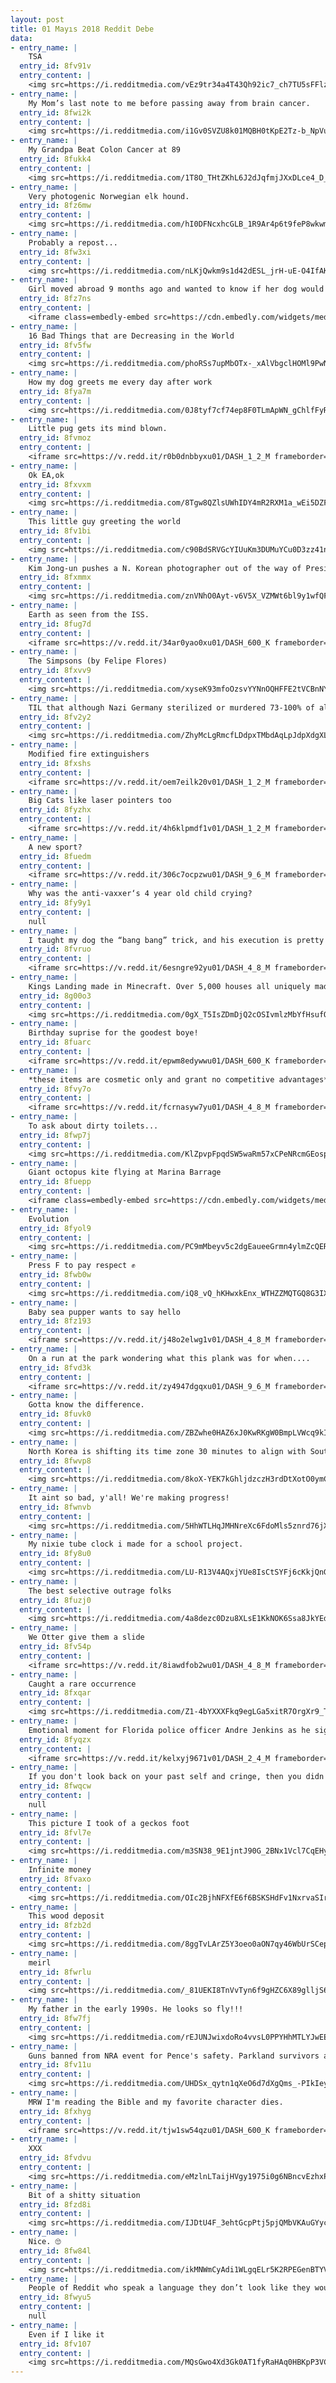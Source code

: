 ```yaml
---
layout: post
title: 01 Mayıs 2018 Reddit Debe
data:
- entry_name: |
    TSA
  entry_id: 8fv91v
  entry_content: |
    <img src=https://i.redditmedia.com/vEz9tr34a4T43Qh92ic7_ch7TU5sFFlzVSPOE-Dqqjk.jpg?s=bc73a5590b28eca42f5d471488398980 frameborder=0>
- entry_name: |
    My Mom’s last note to me before passing away from brain cancer.
  entry_id: 8fwi2k
  entry_content: |
    <img src=https://i.redditmedia.com/i1Gv0SVZU8k01MQBH0tKpE2Tz-b_NpVuR7dtRZTZEMM.jpg?s=b050b8fd1ca5547732a832592a0adf00 frameborder=0>
- entry_name: |
    My Grandpa Beat Colon Cancer at 89
  entry_id: 8fukk4
  entry_content: |
    <img src=https://i.redditmedia.com/1T8O_THtZKhL6J2dJqfmjJXxDLce4_D_OBfB1mRBbtI.jpg?s=92939fcfbc7feb4c6b0d4374abfe5d5f frameborder=0>
- entry_name: |
    Very photogenic Norwegian elk hound.
  entry_id: 8fz6mw
  entry_content: |
    <img src=https://i.redditmedia.com/hI0DFNcxhcGLB_1R9Ar4p6t9feP8wkwmMfuWeiDqXOQ.jpg?s=e1e5cb1dddb2089bfc546a89e49c2e71 frameborder=0>
- entry_name: |
    Probably a repost...
  entry_id: 8fw3xi
  entry_content: |
    <img src=https://i.redditmedia.com/nLKjQwkm9s1d42dESL_jrH-uE-O4IfAKB4WlV3PTi8Q.jpg?s=53978316167cffd93b8d1612d44ffc09 frameborder=0>
- entry_name: |
    Girl moved abroad 9 months ago and wanted to know if her dog would recognize her on a videocall. She did!
  entry_id: 8fz7ns
  entry_content: |
    <iframe class=embedly-embed src=https://cdn.embedly.com/widgets/media.html?src=https%3A%2F%2Fgfycat.com%2Fifr%2FFloweryFlusteredAsiaticgreaterfreshwaterclam&url=https%3A%2F%2Fgfycat.com%2Ffloweryflusteredasiaticgreaterfreshwaterclam&image=https%3A%2F%2Fthumbs.gfycat.com%2FFloweryFlusteredAsiaticgreaterfreshwaterclam-size_restricted.gif&key=522baf40bd3911e08d854040d3dc5c07&type=text%2Fhtml&schema=gfycat width=256 height=320 scrolling=no frameborder=0 allowfullscreen></iframe>
- entry_name: |
    16 Bad Things that are Decreasing in the World
  entry_id: 8fv5fw
  entry_content: |
    <img src=https://i.redditmedia.com/phoRSs7upMbOTx-_xAlVbgclHOMl9PwNyZ3JUPVXfFs.jpg?s=98a0895029fda0c8d7748dff93dd96c0 frameborder=0>
- entry_name: |
    How my dog greets me every day after work
  entry_id: 8fya7m
  entry_content: |
    <img src=https://i.redditmedia.com/0J8tyf7cf74ep8F0TLmApWN_gChlfFyR_JtJIf2f5HM.jpg?s=16814adff83f60d0ef86e728b73f2dfb frameborder=0>
- entry_name: |
    Little pug gets its mind blown.
  entry_id: 8fvmoz
  entry_content: |
    <iframe src=https://v.redd.it/r0b0dnbbyxu01/DASH_1_2_M frameborder=0></iframe>
- entry_name: |
    Ok EA,ok
  entry_id: 8fxvxm
  entry_content: |
    <img src=https://i.redditmedia.com/8Tgw8QZlsUWhIDY4mR2RXM1a_wEi5DZF-ExkXqyOOuc.png?s=77a3eafe4ba32b47175155b5547d2bdd frameborder=0>
- entry_name: |
    This little guy greeting the world
  entry_id: 8fv1bi
  entry_content: |
    <img src=https://i.redditmedia.com/c90BdSRVGcYIUuKm3DUMuYCu0D3zz41n5N45wcgUirw.jpg?s=acaa9fa5b8539123b8574ac43d40126e frameborder=0>
- entry_name: |
    Kim Jong-un pushes a N. Korean photographer out of the way of President Moon.
  entry_id: 8fxmmx
  entry_content: |
    <img src=https://i.redditmedia.com/znVNhO0Ayt-v6V5X_VZMWt6bl9y1wfQFzf4_sAMcODg.gif?fm=jpg&s=aa33614d19354048fd634448c8be2dee frameborder=0>
- entry_name: |
    Earth as seen from the ISS.
  entry_id: 8fug7d
  entry_content: |
    <iframe src=https://v.redd.it/34ar0yao0xu01/DASH_600_K frameborder=0></iframe>
- entry_name: |
    The Simpsons (by Felipe Flores)
  entry_id: 8fxvv9
  entry_content: |
    <img src=https://i.redditmedia.com/xyseK93mfoOzsvYYNnOQHFFE2tVCBnNYo1IZK3xGEWg.jpg?s=62a5c42a4e988125d079160a35ad144f frameborder=0>
- entry_name: |
    TIL that although Nazi Germany sterilized or murdered 73-100% of all schizophrenics in Germany (about 220K-269K people), there were no long-term effects on subsequent rates of schizophrenia in Germany. In fact, post WWII rates were unexpectedly high.
  entry_id: 8fv2y2
  entry_content: |
    <img src=https://i.redditmedia.com/ZhyMcLgRmcfLDdpxTMbdAqLpJdpXdgXLYank-HJqGKE.jpg?s=b23e9faf66c846f52b85e936afd209e7 frameborder=0>
- entry_name: |
    Modified fire extinguishers
  entry_id: 8fxshs
  entry_content: |
    <iframe src=https://v.redd.it/oem7eilk20v01/DASH_1_2_M frameborder=0></iframe>
- entry_name: |
    Big Cats like laser pointers too
  entry_id: 8fyzhx
  entry_content: |
    <iframe src=https://v.redd.it/4h6klpmdf1v01/DASH_1_2_M frameborder=0></iframe>
- entry_name: |
    A new sport?
  entry_id: 8fuedm
  entry_content: |
    <iframe src=https://v.redd.it/306c7ocpzwu01/DASH_9_6_M frameborder=0></iframe>
- entry_name: |
    Why was the anti-vaxxer‘s 4 year old child crying?
  entry_id: 8fy9y1
  entry_content: |
    null
- entry_name: |
    I taught my dog the “bang bang” trick, and his execution is pretty adorable.
  entry_id: 8fvruo
  entry_content: |
    <iframe src=https://v.redd.it/6esngre92yu01/DASH_4_8_M frameborder=0></iframe>
- entry_name: |
    Kings Landing made in Minecraft. Over 5,000 houses all uniquely made.
  entry_id: 8g00o3
  entry_content: |
    <img src=https://i.redditmedia.com/0gX_T5IsZDmDjQ2cOSIvmlzMbYfHsufO-edEKIY7J70.jpg?s=bc2a6b9cc48ce3b1bb9ac86bc3e0044d frameborder=0>
- entry_name: |
    Birthday suprise for the goodest boye!
  entry_id: 8fuarc
  entry_content: |
    <iframe src=https://v.redd.it/epwm8edywwu01/DASH_600_K frameborder=0></iframe>
- entry_name: |
    *these items are cosmetic only and grant no competitive advantages*
  entry_id: 8fvy7o
  entry_content: |
    <iframe src=https://v.redd.it/fcrnasyw7yu01/DASH_4_8_M frameborder=0></iframe>
- entry_name: |
    To ask about dirty toilets...
  entry_id: 8fwp7j
  entry_content: |
    <img src=https://i.redditmedia.com/KlZpvpFpqdSW5waRm57xCPeNRcmGEospdMJNTM63WNo.png?s=f7a45ef32f4ad028f3282dc1ec39ffc5 frameborder=0>
- entry_name: |
    Giant octopus kite flying at Marina Barrage
  entry_id: 8fuepp
  entry_content: |
    <iframe class=embedly-embed src=https://cdn.embedly.com/widgets/media.html?src=https%3A%2F%2Fgfycat.com%2Fifr%2FLateSeparateAsianwaterbuffalo&url=https%3A%2F%2Fgfycat.com%2Fgifs%2Fdetail%2FLateSeparateAsianwaterbuffalo&image=https%3A%2F%2Fthumbs.gfycat.com%2FLateSeparateAsianwaterbuffalo-size_restricted.gif&key=2aa3c4d5f3de4f5b9120b660ad850dc9&type=text%2Fhtml&schema=gfycat width=600 height=338 scrolling=no frameborder=0 allowfullscreen></iframe>
- entry_name: |
    Evolution
  entry_id: 8fyol9
  entry_content: |
    <img src=https://i.redditmedia.com/PC9mMbeyv5c2dgEaueeGrmn4ylmZcQERKgXvtGvulbo.jpg?s=2b158117aa0a1f755ef0049cda766921 frameborder=0>
- entry_name: |
    Press F to pay respect ✊
  entry_id: 8fwb0w
  entry_content: |
    <img src=https://i.redditmedia.com/iQ8_vQ_hKHwxkEnx_WTHZZMQTGQ8G3IXZYc47Vq2nFM.jpg?s=ec4d2266aed6a552e0ce053c7478bd81 frameborder=0>
- entry_name: |
    Baby sea pupper wants to say hello
  entry_id: 8fz193
  entry_content: |
    <iframe src=https://v.redd.it/j48o2elwg1v01/DASH_4_8_M frameborder=0></iframe>
- entry_name: |
    On a run at the park wondering what this plank was for when....
  entry_id: 8fvd3k
  entry_content: |
    <iframe src=https://v.redd.it/zy4947dgqxu01/DASH_9_6_M frameborder=0></iframe>
- entry_name: |
    Gotta know the difference.
  entry_id: 8fuvk0
  entry_content: |
    <img src=https://i.redditmedia.com/ZBZwhe0HAZ6xJ0KwRKgW0BmpLVWcq9kITf4NHSjnnR4.jpg?s=b9b6ef7fc16729d1b64cebb6f5e129eb frameborder=0>
- entry_name: |
    North Korea is shifting its time zone 30 minutes to align with South Korea's
  entry_id: 8fwvp8
  entry_content: |
    <img src=https://i.redditmedia.com/8koX-YEK7kGhljdzczH3rdDtXotO0ymCwqBqeyt7euo.jpg?s=3ecd144f9c1b601c03f0283f0d27d85d frameborder=0>
- entry_name: |
    It aint so bad, y'all! We're making progress!
  entry_id: 8fwnvb
  entry_content: |
    <img src=https://i.redditmedia.com/5HhWTLHqJMHNreXc6FdoMls5znrd76jXUyLsuWQc_Y4.jpg?s=cdba479d8416fdae8ee72535f49f8aab frameborder=0>
- entry_name: |
    My nixie tube clock i made for a school project.
  entry_id: 8fy8u0
  entry_content: |
    <img src=https://i.redditmedia.com/LU-R13V4AQxjYUe8IsCtSYFj6cKkjQnG0x9zYK2Qhlc.jpg?s=b08073852d2e3c9e2841039dd879661f frameborder=0>
- entry_name: |
    The best selective outrage folks
  entry_id: 8fuzj0
  entry_content: |
    <img src=https://i.redditmedia.com/4a8dezc0Dzu8XLsE1KkNOK6Ssa8JkYEd3RNTMprJSs4.jpg?s=afe2762d62bec1330659ffbdcaf1abec frameborder=0>
- entry_name: |
    We Otter give them a slide
  entry_id: 8fv54p
  entry_content: |
    <iframe src=https://v.redd.it/8iawdfob2wu01/DASH_4_8_M frameborder=0></iframe>
- entry_name: |
    Caught a rare occurrence
  entry_id: 8fxqar
  entry_content: |
    <img src=https://i.redditmedia.com/Z1-4bYXXXFkq9egLGa5xitR7OrgXr9_THnceOnKQWlM.jpg?s=4103a69cb061a1b1ecd884abc6a9fb03 frameborder=0>
- entry_name: |
    Emotional moment for Florida police officer Andre Jenkins as he signs off for the last time after 30 years of service. That's a wrap!
  entry_id: 8fyqzx
  entry_content: |
    <iframe src=https://v.redd.it/kelxyj9671v01/DASH_2_4_M frameborder=0></iframe>
- entry_name: |
    If you don't look back on your past self and cringe, then you didn't grow as a person.
  entry_id: 8fwqcw
  entry_content: |
    null
- entry_name: |
    This picture I took of a geckos foot
  entry_id: 8fvl7e
  entry_content: |
    <img src=https://i.redditmedia.com/m3SN38_9E1jntJ90G_2BNx1Vcl7CqEHynUETa9d7D9g.jpg?s=6d1d653d059705a64ca1c79218c21b5c frameborder=0>
- entry_name: |
    Infinite money
  entry_id: 8fvaxo
  entry_content: |
    <img src=https://i.redditmedia.com/OIc2BjhNFXfE6f6BSKSHdFv1NxrvaSIrREJb6vF4p5I.jpg?s=80814622e37de9d7e96fd94d7d5742ef frameborder=0>
- entry_name: |
    This wood deposit
  entry_id: 8fzb2d
  entry_content: |
    <img src=https://i.redditmedia.com/8ggTvLArZ5Y3oeo0aON7qy46WbUrSCepakatuDTKarI.jpg?s=f45718798efee0d15d8f0aa2af59b9e4 frameborder=0>
- entry_name: |
    meirl
  entry_id: 8fwrlu
  entry_content: |
    <img src=https://i.redditmedia.com/_81UEKI8TnVvTyn6f9gHZC6X89glljS6Ia1V3KIzkmY.jpg?s=a9023f45217c896e70ac08d7e553a7f7 frameborder=0>
- entry_name: |
    My father in the early 1990s. He looks so fly!!!
  entry_id: 8fw7fj
  entry_content: |
    <img src=https://i.redditmedia.com/rEJUNJwixdoRo4vvsL0PPYHhMTLYJwEECrj8IoBWzrM.jpg?s=6c8009698b0e10adc78e3faf49c98871 frameborder=0>
- entry_name: |
    Guns banned from NRA event for Pence's safety. Parkland survivors ask, why not for us?
  entry_id: 8fv11u
  entry_content: |
    <img src=https://i.redditmedia.com/UHDSx_qytn1qXeO6d7dXgQms_-PIkIeySU8vrv_wwE0.jpg?s=448c16aa16de09c63de159313546dc92 frameborder=0>
- entry_name: |
    MRW I'm reading the Bible and my favorite character dies.
  entry_id: 8fxhyg
  entry_content: |
    <iframe src=https://v.redd.it/tjw1sw54qzu01/DASH_600_K frameborder=0></iframe>
- entry_name: |
    XXX
  entry_id: 8fvdvu
  entry_content: |
    <img src=https://i.redditmedia.com/eMzlnLTaijHVgy1975i0g6NBncvEzhxPp_z7QWXrLOE.jpg?s=f93c1d73c09a5d44b57b500f676c08bd frameborder=0>
- entry_name: |
    Bit of a shitty situation
  entry_id: 8fzd8i
  entry_content: |
    <img src=https://i.redditmedia.com/IJDtU4F_3ehtGcpPtj5pjQMbVKAuGYycACdn8yZWIV4.jpg?s=e99b7fd6ab436194d69c131f25cfde25 frameborder=0>
- entry_name: |
    Nice. 🙄
  entry_id: 8fw84l
  entry_content: |
    <img src=https://i.redditmedia.com/ikMNWmCyAdi1WLgqELr5K2RPEGenBTYVSBmzmpvNVWE.jpg?s=96fd38204487fb9260e0d3d9dd6e93fd frameborder=0>
- entry_name: |
    People of Reddit who speak a language they don’t look like they would speak, have you ever had someone talk bad about you in your second language? What happened after?
  entry_id: 8fwyu5
  entry_content: |
    null
- entry_name: |
    Even if I like it
  entry_id: 8fv107
  entry_content: |
    <img src=https://i.redditmedia.com/MQsGwo4Xd3Gk0AT1fyRaHAq0HBKpP3VCzzob7BJzusI.jpg?s=9ef538712477e4b620ea07e0871374f4 frameborder=0>
---
```

